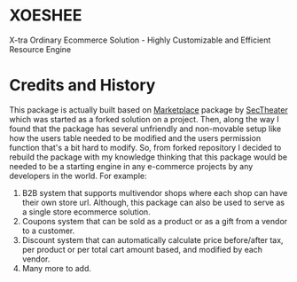 # XOESHEE
X-tra Ordinary Ecommerce Solution - Highly Customizable and Efficient Resource Engine

# Credits and History
This package is actually built based on [Marketplace](https://github.com/SecTheater/marketplace) package by [SecTheater](https://github.com/SecTheater) which was started as a forked solution on a project. Then, along the way I found that the package has several unfriendly and non-movable setup like how the users table needed to be modified and the users permission function that's a bit hard to modify. So, from forked repository I decided to rebuild the package with my knowledge thinking that this package would be needed to be a starting engine in any e-commerce projects by any developers in the world.
For example:
1. B2B system that supports multivendor shops where each shop can have their own store url. Although, this package can also be used to serve as a single store ecommerce solution.
2. Coupons system that can be sold as a product or as a gift from a vendor to a customer.
3. Discount system that can automatically calculate price before/after tax, per product or per total cart amount based, and modified by each vendor.
4. Many more to add.
